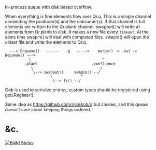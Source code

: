 In-process queue with disk based overflow.


When everything is fine elements flow over Qr.q. This is a simple channel
connecting the producer(s) and the consumer(s).
If that channel is full elements are written to the Qr.planb channel.
swapout() will write all elements from Qr.planb to disk. It makes a new file
every `timeout`. At the same time swapin() will deal with completed files.
swapin() will open the oldest file and write the elements to Qr.q.

```
  ---> Enqueue()   ------   .q   ----->    merge() -> .out -> Dequeue() --->
           \                                 ^
         .planb                         .confluence
            \                               /
             \--> swapout()     swapin() --/
                     \             ^
                      \--> fs() --/
```

Gob is used to serialize entries; custom types should be registered using
gob.Register().

Same idea as https://github.com/alicebob/q but cleaner, and this queue doesn't care about keeping things ordered.


# &c.

[![Build Status](https://travis-ci.org/alicebob/qr.svg?branch=master)](https://travis-ci.org/alicebob/qr)
